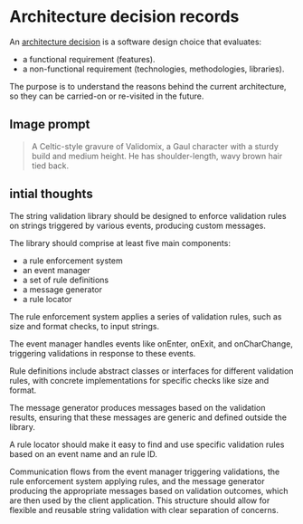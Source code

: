 # Architecture decision records

An [architecture
decision](https://cloud.google.com/architecture/architecture-decision-records)
is a software design choice that evaluates:

-   a functional requirement (features).
-   a non-functional requirement (technologies, methodologies, libraries).

The purpose is to understand the reasons behind the current architecture, so
they can be carried-on or re-visited in the future.

## Image prompt

> A Celtic-style gravure of Validomix, a Gaul character with a sturdy
> build and medium height. He has shoulder-length, wavy brown hair tied
> back.

## intial thoughts

The string validation library should be designed to enforce validation rules
on strings triggered by various events, producing custom messages.

The library should comprise at least five main components:

-   a rule enforcement system
-   an event manager
-   a set of rule definitions
-   a message generator
-   a rule locator

The rule enforcement system applies a series of validation rules, such as
size and format checks, to input strings.

The event manager handles events like onEnter, onExit, and onCharChange,
triggering validations in response to these events.

Rule definitions include abstract classes or interfaces for different
validation rules, with concrete implementations for specific checks like size
and format.

The message generator produces messages based on the validation results,
ensuring that these messages are generic and defined outside the library.

A rule locator should make it easy to find and use specific validation rules
based on an event name and an rule ID.

Communication flows from the event manager triggering validations, the rule
enforcement system applying rules, and the message generator producing the
appropriate messages based on validation outcomes, which are then used by the
client application. This structure should allow for flexible and reusable
string validation with clear separation of concerns.
